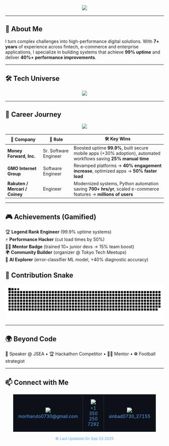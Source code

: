<!-- Hero Banner -->
<div align="center">
  <img src="https://capsule-render.vercel.app/api?type=wave&height=250&color=0:0f0c29,50:302b63,100:24243e&text=Mori%20Haruto&fontColor=ffffff&fontSize=60&animation=fadeIn&desc=Senior%20Software%20Engineer%20%7C%20Full%20Stack%20%7C%20Cloud%20%7C%20DevOps&descAlignY=65&descAlign=50" />
</div>

---

## 🌌 About Me  

I turn complex challenges into high-performance digital solutions. With **7+ years** of experience across fintech, e-commerce and enterprise applications, I specialize in building systems that achieve **99% uptime** and deliver **40%+ performance improvements**.

 ---

## 🛠️ Tech Universe  

<p align="center">
  <img src="https://skillicons.dev/icons?i=dotnet,java,python,ts,react,vue,angular,nextjs,flutter,django,spring,docker,kubernetes,jenkins,githubactions,terraform,azure,mysql,postgres,mongodb,redis,linux,swift,kotlin,github,kafka,go,ruby,php,bitbucket,gitlab,flask,fastapi,redis,tauri,laravel,graphql" />
</p>

---

## 🚀 Career Journey  

<div align="center">
  <img src="https://github.com/haruto-gif/banner/blob/main/journey.gif?raw=true" width="800"/>
</div>

| 🏢 Company | 🚀 Role | 🛠️ Key Wins |
|------------|---------|-------------|
| **Money Forward, Inc.** | Sr. Software Engineer | Boosted uptime **99.9%**, built secure mobile apps (+30% adoption), automated workflows saving **25% manual time** |
| **GMO Internet Group** | Software Engineer | Revamped platforms → **40% engagement increase**, optimized apps → **50% faster load** |
| **Rakuten / Mercari / Coiney** | Engineer | Modernized systems, Python automation saving **700+ hrs/yr**, scaled e-commerce features → **millions of users** |

---

## 🎮 Achievements (Gamified)  

🏆 **Legend Rank Engineer** (99.9% uptime systems)  
⚡ **Performance Hacker** (cut load times by 50%)  
👨‍🏫 **Mentor Badge** (trained 10+ junior devs → 15% team boost)  
🌍 **Community Builder** (organizer @ Tokyo Tech Meetups)  
🤖 **AI Explorer** (error-classifier ML model, +40% diagnostic accuracy)  


## 🐍 Contribution Snake  

<p align="center">
  <img src="https://raw.githubusercontent.com/Platane/snk/output/github-contribution-grid-snake-dark.svg" />
</p>

---

## 🌍 Beyond Code  

🎤 Speaker @ JSEA • 🏆 Hackathon Competitor • 👨‍🏫 Mentor • ⚽ Football strategist  

---
## 📫 Connect with Me

<div align="center">
  <table style="background-color:#0d1117; border-collapse: collapse; width: 90%; max-width: 800px;">
    <tr>
      <td align="center" style="padding: 15px; border: 1px solid #30363d;">
        <img src="https://img.icons8.com/ios-filled/24/ffffff/new-post.png"/>
        <br/>
        <a href="mailto:moriharuto0730@gmail.com" style="color: #58a6ff; text-decoration: none;">moriharuto0730@gmail.com</a>
      </td>
      <td align="center" style="padding: 15px; border: 1px solid #30363d;">
        <img src="https://img.icons8.com/ios-filled/24/ffffff/phone.png"/>
        <br/>
        <span style="color:#58a6ff;">+1 350 250 7292</span>
      </td>
      <td align="center" style="padding: 15px; border: 1px solid #30363d;">
        <img src="https://img.icons8.com/ios-filled/24/ffffff/discord-logo.png"/>
        <br/>
        <span style="color:#58a6ff;">sinbad0730_27155</span>
      </td>
      <td align="center" style="padding: 15px; border: 1px solid #30363d;">
        <img src="https://img.icons8.com/ios-filled/24/ffffff/telegram-app.png"/>
        <br/>
        <span style="color:#58a6ff;">awesome_sinbad</span>
      </td>
    </tr>
  </table>
  <p style="color:#58a6ff; font-size:12px; margin-top:5px;">© Last Updated On Sep 23 2025</p>
</div>

